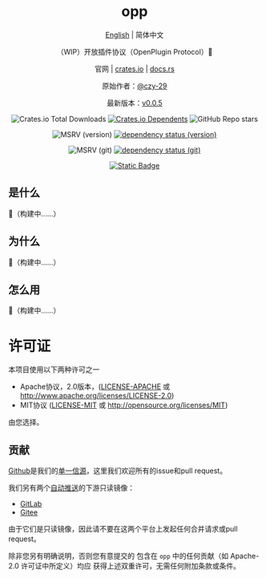 <div align="center">

# opp

[English](README.md) | 简体中文

（WIP）开放插件协议（OpenPlugin Protocol）🚧

官网 | [crates.io](https://crates.io/crates/opp) | [docs.rs](https://docs.rs/opp/latest/opp)

原始作者：[@czy-29](https://github.com/czy-29)

最新版本：[v0.0.5](https://github.com/opensound-org/opp/releases/tag/v0.0.5)

![Crates.io Total Downloads](https://img.shields.io/crates/d/opp)
[![Crates.io Dependents](https://img.shields.io/crates/dependents/opp)](https://crates.io/crates/opp/reverse_dependencies)
![GitHub Repo stars](https://img.shields.io/github/stars/opensound-org/opp)

![MSRV (version)](https://img.shields.io/crates/msrv/opp/0.0.5?label=v0.0.5-msrv)
[![dependency status (version)](https://deps.rs/crate/opp/0.0.5/status.svg?subject=v0.0.5-deps)](https://deps.rs/crate/opp/0.0.5)

![MSRV (git)](https://img.shields.io/badge/git--msrv-1.80.0-blue)
[![dependency status (git)](https://deps.rs/repo/github/opensound-org/opp/status.svg?subject=git-deps)](https://deps.rs/repo/github/opensound-org/opp)

[![Static Badge](https://img.shields.io/badge/build_with-Rust_1.81.0-dca282)](https://blog.rust-lang.org/2024/09/05/Rust-1.81.0.html)

</div>

## 是什么
🚧（构建中……）

## 为什么
🚧（构建中……）

## 怎么用
🚧（构建中……）

# 许可证

本项目使用以下两种许可之一

 * Apache协议，2.0版本，([LICENSE-APACHE](LICENSE-APACHE) 或
   http://www.apache.org/licenses/LICENSE-2.0)
 * MIT协议 ([LICENSE-MIT](LICENSE-MIT) 或
   http://opensource.org/licenses/MIT)

由您选择。

## 贡献

[Github](https://github.com/opensound-org/opp)是我们的[单一信源](https://en.wikipedia.org/wiki/Single_source_of_truth)，这里我们欢迎所有的issue和pull request。

我们另有两个[自动推送](.github/workflows/mirror.yml)的下游只读镜像：
- [GitLab](https://gitlab.com/opensound-org/opp)
- [Gitee](https://gitee.com/opensound-org/opp)

由于它们是只读镜像，因此请不要在这两个平台上发起任何合并请求或pull request。

除非您另有明确说明，否则您有意提交的
包含在 `opp` 中的任何贡献（如 Apache-2.0 许可证中所定义）均应
获得上述双重许可，无需任何附加条款或条件。

